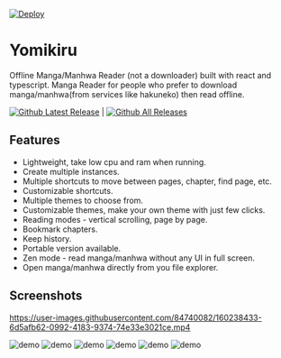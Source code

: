 [![Deploy](https://www.herokucdn.com/deploy/button.svg)](https://heroku.com/deploy)


# Yomikiru

Offline Manga/Manhwa Reader (not a downloader) built with react and typescript. Manga Reader for people who prefer to download manga/manhwa(from services like hakuneko) then read offline.

[![Github Latest Release](https://img.shields.io/github/v/tag/mienaiyami/yomikiru?label=release&style=flat-square&logo=github)](https://github.com/mienaiyami/yomikiru/releases/latest) |
[![Github All Releases](https://img.shields.io/github/downloads/mienaiyami/yomikiru/total.svg?style=flat-square&logo=github)](https://github.com/mienaiyami/yomikiru/releases)

## Features

- Lightweight, take low cpu and ram when running.
- Create multiple instances.
- Multiple shortcuts to move between pages, chapter, find page, etc.
- Customizable shortcuts.
- Multiple themes to choose from.
- Customizable themes, make your own theme with just few clicks.
- Reading modes - vertical scrolling, page by page.
- Bookmark chapters.
- Keep history.
- Portable version available.
- Zen mode - read manga/manhwa without any UI in full screen.
- Open manga/manhwa directly from you file explorer.

## Screenshots

https://user-images.githubusercontent.com/84740082/160238433-6d5afb62-0992-4183-9374-74e33e3021ce.mp4

![demo](github%20assets/1.png)
![demo](github%20assets/2.png)
![demo](github%20assets/3.png)
![demo](github%20assets/4.png)
![demo](github%20assets/5.png)
![demo](github%20assets/6.png)
